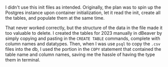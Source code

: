 I didn't use this init files as intended. Originally, the plan was to spin up the Postgres instance upon container initialization, let it read the init, create all the tables, and populate them at the same time. 

That never worked correctly, but the structure of the data in the file made it too valuable to delete. I created the tables for 2023 manually in dBeaver by simply copying and pasting in the `CREATE TABLE` commands, complete with column names and datatypes. Then, when I was use `psql` to copy the `.csv` files into the db, I used the portion in the `COPY` statement that contained the table name and column names, saving me the hassle of having the type them in terminal.